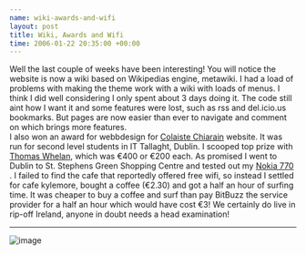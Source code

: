 ```yaml
--- 
name: wiki-awards-and-wifi 
layout: post 
title: Wiki, Awards and Wifi
time: 2006-01-22 20:35:00 +00:00 
--- 
```


Well the last couple of weeks have
been interesting! You will notice the website is now a wiki based on
Wikipedias engine, metawiki. I had a load of problems with making the
theme work with a wiki with loads of menus. I think I did well
considering I only spent about 3 days doing it. The code still aint how
I want it and some features were lost, such as rss and del.icio.us
bookmarks. But pages are now easier than ever to navigate and comment on
which brings more features.   
I also won an award for webbdesign for [Colaiste
Chiarain](http://colaistechiarain.com/ "http://colaistechiarain.com")
website. It was run for second level students in IT Tallaght, Dublin. I
scooped top prize with [Thomas
Whelan](http://www.dueyfinster.com/User:Mp3guy "Mp3guy"), which was €400
or €200 each. As promised I went to Dublin to St. Stephens Green
Shopping Centre and tested out my [Nokia
770](http://en.wikipedia.org/wiki/Nokia_770 "http://en.wikipedia.org/wiki/Nokia 770")
. I failed to find the cafe that reportedly offered free wifi, so
instead I settled for cafe kylemore, bought a coffee (€2.30) and got a
half an hour of surfing time. It was cheaper to buy a coffee and surf
than pay BitBuzz the service provider for a half an hour which would
have cost €3! We certainly do live in rip-off Ireland, anyone in doubt
needs a head examination!   
****
![image](https://blogger.googleusercontent.com/tracker/7231752728434532377-5287711777145733336?l=neil.grogan.ie)
